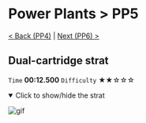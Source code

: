 # Power Plants > PP5

[< Back (PP4)](https://github.com/Doublevil/scbspeedrun/blob/main/levels/PP/PP4.md) | [Next (PP6) >](https://github.com/Doublevil/scbspeedrun/blob/main/levels/PP/PP6.md)

## Dual-cartridge strat

`Time` **00:12.500** `Difficulty` ★★☆☆☆
<details open>
  <summary>Click to show/hide the strat</summary>

  ![gif](https://github.com/Doublevil/scbspeedrun/blob/main/media/levels/PP/PP5_DualStrat.webp)
</details>
